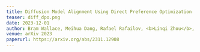 ```yaml
---
title: Diffusion Model Alignment Using Direct Preference Optimization
teaser: diff_dpo.png
date: 2023-12-01
author: Bram Wallace, Meihua Dang, Rafael Rafailov, <b>Linqi Zhou</b>, Aaron Lou, Senthil Purushwalkam, Stefano Ermon, Caiming Xiong, Shafiq Joty, Nikhil Naik
venue: arXiv 2023
paperurl: https://arxiv.org/abs/2311.12908
---
```

